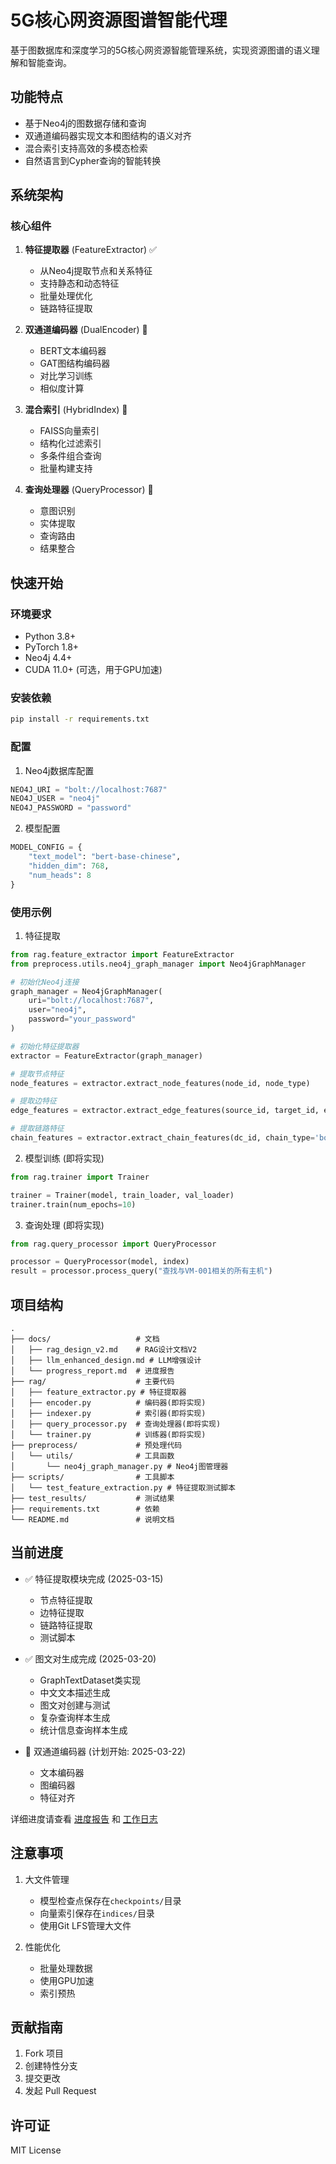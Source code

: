# 5G核心网资源图谱智能代理

基于图数据库和深度学习的5G核心网资源智能管理系统，实现资源图谱的语义理解和智能查询。

## 功能特点

- 基于Neo4j的图数据存储和查询
- 双通道编码器实现文本和图结构的语义对齐
- 混合索引支持高效的多模态检索
- 自然语言到Cypher查询的智能转换

## 系统架构

### 核心组件

1. **特征提取器** (FeatureExtractor) ✅
   - 从Neo4j提取节点和关系特征
   - 支持静态和动态特征
   - 批量处理优化
   - 链路特征提取

2. **双通道编码器** (DualEncoder) 🔄
   - BERT文本编码器
   - GAT图结构编码器
   - 对比学习训练
   - 相似度计算

3. **混合索引** (HybridIndex) 🔄
   - FAISS向量索引
   - 结构化过滤索引
   - 多条件组合查询
   - 批量构建支持

4. **查询处理器** (QueryProcessor) 🔄
   - 意图识别
   - 实体提取
   - 查询路由
   - 结果整合

## 快速开始

### 环境要求

- Python 3.8+
- PyTorch 1.8+
- Neo4j 4.4+
- CUDA 11.0+ (可选，用于GPU加速)

### 安装依赖

```bash
pip install -r requirements.txt
```

### 配置

1. Neo4j数据库配置
```python
NEO4J_URI = "bolt://localhost:7687"
NEO4J_USER = "neo4j"
NEO4J_PASSWORD = "password"
```

2. 模型配置
```python
MODEL_CONFIG = {
    "text_model": "bert-base-chinese",
    "hidden_dim": 768,
    "num_heads": 8
}
```

### 使用示例

1. 特征提取
```python
from rag.feature_extractor import FeatureExtractor
from preprocess.utils.neo4j_graph_manager import Neo4jGraphManager

# 初始化Neo4j连接
graph_manager = Neo4jGraphManager(
    uri="bolt://localhost:7687",
    user="neo4j",
    password="your_password"
)

# 初始化特征提取器
extractor = FeatureExtractor(graph_manager)

# 提取节点特征
node_features = extractor.extract_node_features(node_id, node_type)

# 提取边特征
edge_features = extractor.extract_edge_features(source_id, target_id, edge_type)

# 提取链路特征
chain_features = extractor.extract_chain_features(dc_id, chain_type='both')
```

2. 模型训练 (即将实现)
```python
from rag.trainer import Trainer

trainer = Trainer(model, train_loader, val_loader)
trainer.train(num_epochs=10)
```

3. 查询处理 (即将实现)
```python
from rag.query_processor import QueryProcessor

processor = QueryProcessor(model, index)
result = processor.process_query("查找与VM-001相关的所有主机")
```

## 项目结构

```
.
├── docs/                   # 文档
│   ├── rag_design_v2.md    # RAG设计文档V2
│   ├── llm_enhanced_design.md # LLM增强设计
│   └── progress_report.md  # 进度报告
├── rag/                    # 主要代码
│   ├── feature_extractor.py # 特征提取器
│   ├── encoder.py          # 编码器(即将实现)
│   ├── indexer.py          # 索引器(即将实现)
│   ├── query_processor.py  # 查询处理器(即将实现)
│   └── trainer.py          # 训练器(即将实现)
├── preprocess/             # 预处理代码
│   └── utils/              # 工具函数
│       └── neo4j_graph_manager.py # Neo4j图管理器
├── scripts/                # 工具脚本
│   └── test_feature_extraction.py # 特征提取测试脚本
├── test_results/           # 测试结果
├── requirements.txt        # 依赖
└── README.md               # 说明文档
```

## 当前进度

- ✅ 特征提取模块完成 (2025-03-15)
  - 节点特征提取
  - 边特征提取
  - 链路特征提取
  - 测试脚本

- ✅ 图文对生成完成 (2025-03-20)
  - GraphTextDataset类实现
  - 中文文本描述生成
  - 图文对创建与测试
  - 复杂查询样本生成
  - 统计信息查询样本生成

- 🔄 双通道编码器 (计划开始: 2025-03-22)
  - 文本编码器
  - 图编码器
  - 特征对齐

详细进度请查看 [进度报告](./docs/progress_report.md) 和 [工作日志](./docs/work_log.md)

## 注意事项

1. 大文件管理
   - 模型检查点保存在`checkpoints/`目录
   - 向量索引保存在`indices/`目录
   - 使用Git LFS管理大文件

2. 性能优化
   - 批量处理数据
   - 使用GPU加速
   - 索引预热

## 贡献指南

1. Fork 项目
2. 创建特性分支
3. 提交更改
4. 发起 Pull Request

## 许可证

MIT License
